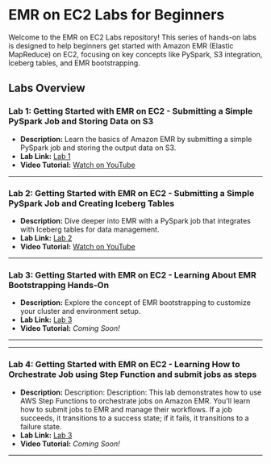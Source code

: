 

# EMR on EC2 Labs for Beginners

Welcome to the EMR on EC2 Labs repository! This series of hands-on labs is designed to help beginners get started with Amazon EMR (Elastic MapReduce) on EC2, focusing on key concepts like PySpark, S3 integration, Iceberg tables, and EMR bootstrapping.

## Labs Overview

### Lab 1: Getting Started with EMR on EC2 - Submitting a Simple PySpark Job and Storing Data on S3
- **Description:** Learn the basics of Amazon EMR by submitting a simple PySpark job and storing the output data on S3.
- **Lab Link:** [Lab 1](https://github.com/soumilshah1995/emr-ec2-labs/tree/main/labs/lab1)
- **Video Tutorial:** [Watch on YouTube](https://www.youtube.com/watch?v=nfzuLdIZODY)

---

### Lab 2: Getting Started with EMR on EC2 - Submitting a Simple PySpark Job and Creating Iceberg Tables
- **Description:** Dive deeper into EMR with a PySpark job that integrates with Iceberg tables for data management.
- **Lab Link:** [Lab 2](https://github.com/soumilshah1995/emr-ec2-labs/tree/main/labs/lab2)
- **Video Tutorial:** [Watch on YouTube](https://www.youtube.com/watch?v=XYto-pZXkto)

---

### Lab 3: Getting Started with EMR on EC2 - Learning About EMR Bootstrapping Hands-On
- **Description:** Explore the concept of EMR bootstrapping to customize your cluster and environment setup.
- **Lab Link:** [Lab 3](https://github.com/soumilshah1995/emr-ec2-labs/tree/main/labs/labs3)
- **Video Tutorial:** *Coming Soon!*

---

---

### Lab 4: Getting Started with EMR on EC2 - Learning How to  Orchestrate Job using Step Function  and submit jobs as steps
- **Description:** Description: Description: This lab demonstrates how to use AWS Step Functions to orchestrate jobs on Amazon EMR. You'll learn how to submit jobs to EMR and manage their workflows. If a job succeeds, it transitions to a success state; if it fails, it transitions to a failure state.
- **Lab Link:** [Lab 3](https://github.com/soumilshah1995/emr-ec2-labs/tree/main/labs/lab4)
- **Video Tutorial:** *Coming Soon!*

---


